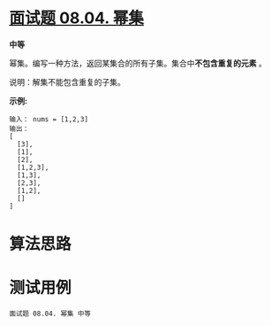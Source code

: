 # [面试题 08.04. 幂集][cnTitle]

**中等**

幂集。编写一种方法，返回某集合的所有子集。集合中**不包含重复的元素** 。

说明：解集不能包含重复的子集。

**示例:** 

```
输入： nums = [1,2,3]
输出：
[
  [3],
  [1],
  [2],
  [1,2,3],
  [1,3],
  [2,3],
  [1,2],
  []
]

```




# 算法思路

# 测试用例
```
面试题 08.04. 幂集 中等
```

[cnTitle]: https://leetcode-cn.com/problems/power-set-lcci/
